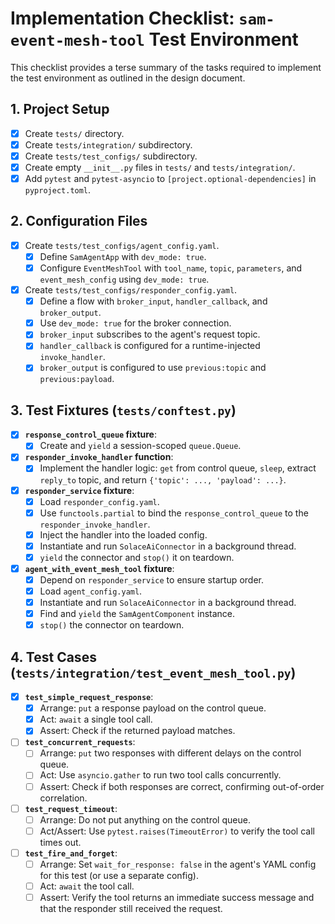 # Implementation Checklist: `sam-event-mesh-tool` Test Environment

This checklist provides a terse summary of the tasks required to implement the test environment as outlined in the design document.

## 1. Project Setup

- [x] Create `tests/` directory.
- [x] Create `tests/integration/` subdirectory.
- [x] Create `tests/test_configs/` subdirectory.
- [x] Create empty `__init__.py` files in `tests/` and `tests/integration/`.
- [x] Add `pytest` and `pytest-asyncio` to `[project.optional-dependencies]` in `pyproject.toml`.

## 2. Configuration Files

- [x] Create `tests/test_configs/agent_config.yaml`.
    - [x] Define `SamAgentApp` with `dev_mode: true`.
    - [x] Configure `EventMeshTool` with `tool_name`, `topic`, `parameters`, and `event_mesh_config` using `dev_mode: true`.
- [x] Create `tests/test_configs/responder_config.yaml`.
    - [x] Define a flow with `broker_input`, `handler_callback`, and `broker_output`.
    - [x] Use `dev_mode: true` for the broker connection.
    - [x] `broker_input` subscribes to the agent's request topic.
    - [x] `handler_callback` is configured for a runtime-injected `invoke_handler`.
    - [x] `broker_output` is configured to use `previous:topic` and `previous:payload`.

## 3. Test Fixtures (`tests/conftest.py`)

- [x] **`response_control_queue` fixture**:
    - [x] Create and `yield` a session-scoped `queue.Queue`.
- [x] **`responder_invoke_handler` function**:
    - [x] Implement the handler logic: `get` from control queue, `sleep`, extract `reply_to` topic, and return `{'topic': ..., 'payload': ...}`.
- [x] **`responder_service` fixture**:
    - [x] Load `responder_config.yaml`.
    - [x] Use `functools.partial` to bind the `response_control_queue` to the `responder_invoke_handler`.
    - [x] Inject the handler into the loaded config.
    - [x] Instantiate and run `SolaceAiConnector` in a background thread.
    - [x] `yield` the connector and `stop()` it on teardown.
- [x] **`agent_with_event_mesh_tool` fixture**:
    - [x] Depend on `responder_service` to ensure startup order.
    - [x] Load `agent_config.yaml`.
    - [x] Instantiate and run `SolaceAiConnector` in a background thread.
    - [x] Find and `yield` the `SamAgentComponent` instance.
    - [x] `stop()` the connector on teardown.

## 4. Test Cases (`tests/integration/test_event_mesh_tool.py`)

- [x] **`test_simple_request_response`**:
    - [x] Arrange: `put` a response payload on the control queue.
    - [x] Act: `await` a single tool call.
    - [x] Assert: Check if the returned payload matches.
- [ ] **`test_concurrent_requests`**:
    - [ ] Arrange: `put` two responses with different delays on the control queue.
    - [ ] Act: Use `asyncio.gather` to run two tool calls concurrently.
    - [ ] Assert: Check if both responses are correct, confirming out-of-order correlation.
- [ ] **`test_request_timeout`**:
    - [ ] Arrange: Do not put anything on the control queue.
    - [ ] Act/Assert: Use `pytest.raises(TimeoutError)` to verify the tool call times out.
- [ ] **`test_fire_and_forget`**:
    - [ ] Arrange: Set `wait_for_response: false` in the agent's YAML config for this test (or use a separate config).
    - [ ] Act: `await` the tool call.
    - [ ] Assert: Verify the tool returns an immediate success message and that the responder still received the request.

